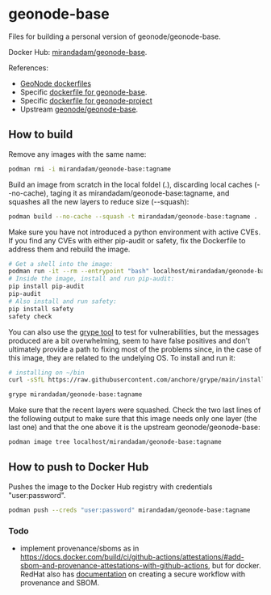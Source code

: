 # geonode-base

Files for building a personal version of geonode/geonode-base.

Docker Hub: [mirandadam/geonode-base](https://hub.docker.com/r/mirandadam/geonode-base).

References:

* [GeoNode dockerfiles](https://github.com/GeoNode/geonode-docker)
* Specific [dockerfile for geonode-base](https://github.com/GeoNode/geonode/tree/master/scripts/docker/base/ubuntu).
* Specific [dockerfile for geonode-project](https://github.com/GeoNode/geonode-project/blob/master/Dockerfile)
* Upstream [geonode/geonode-base](https://hub.docker.com/r/geonode/geonode-base).

## How to build

Remove any images with the same name:

```bash
podman rmi -i mirandadam/geonode-base:tagname
```

Build an image from scratch in the local foldel (.), discarding local caches (--no-cache), taging it as mirandadam/geonode-base:tagname, and squashes all the new layers to reduce size (--squash):

```bash
podman build --no-cache --squash -t mirandadam/geonode-base:tagname .
```

Make sure you have not introduced a python environment with active CVEs. If you find any CVEs with either pip-audit or safety, fix the Dockerfile to address them and rebuild the image.

```bash
# Get a shell into the image:
podman run -it --rm --entrypoint "bash" localhost/mirandadam/geonode-base:tagname
# Inside the image, install and run pip-audit:
pip install pip-audit
pip-audit
# Also install and run safety:
pip install safety
safety check
```

You can also use the [grype tool](https://github.com/anchore/grype) to test for vulnerabilities, but the messages produced are a bit overwhelming, seem to have false positives and don't ultimately provide a path to fixing most of the problems since, in the case of this image, they are related to the undelying OS. To install and run it:

```bash
# installing on ~/bin
curl -sSfL https://raw.githubusercontent.com/anchore/grype/main/install.sh | sh -s -- -b ~/bin

grype mirandadam/geonode-base:tagname
```

Make sure that the recent layers were squashed. Check the two last lines of the following output to make sure that this image needs only one layer (the last one) and that the one above it is the upstream geonode/geonode-base:

```bash
podman image tree localhost/mirandadam/geonode-base:tagname
```

## How to push to Docker Hub

Pushes the image to the Docker Hub registry with credentials "user:password".

```bash
podman push --creds "user:password" mirandadam/geonode-base:tagname
```

### Todo

* implement provenance/sboms as in <https://docs.docker.com/build/ci/github-actions/attestations/#add-sbom-and-provenance-attestations-with-github-actions>, but for docker. RedHat also has [documentation](https://next.redhat.com/2022/10/27/establishing-a-secure-pipeline/) on creating a secure workflow with provenance and SBOM.
